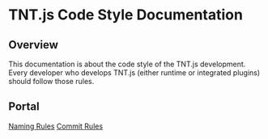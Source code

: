 # TNT.js Code Style Documentation

## Overview
This documentation is about the code style of the TNT.js development. Every developer who develops TNT.js (either runtime or integrated plugins) should follow those rules.

## Portal

[Naming Rules](NamingRules.md)
[Commit Rules](CommitRules.md)
